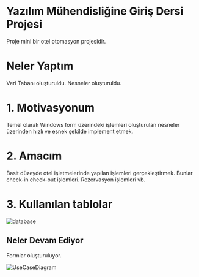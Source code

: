 
# Yazılım Mühendisliğine Giriş Dersi Projesi

Proje mini bir otel otomasyon projesidir.


# Neler Yaptım
Veri Tabanı oluşturuldu.
Nesneler oluşturuldu.

# 1. Motivasyonum
Temel olarak Windows form üzerindeki işlemleri oluşturulan nesneler üzerinden hızlı ve esnek şekilde implement etmek.
# 2. Amacım
Basit düzeyde otel işletmelerinde yapılan işlemleri gerçekleştirmek. Bunlar check-in check-out işlemleri. Rezervasyon işlemleri vb.
# 3. Kullanılan tablolar


![database](https://github.com/Iskenderun-Technical-University/ymg-donem-projesi-ymg-222523704/assets/130269170/fbcca05e-c404-41b1-bbb4-04bea527408d)


## Neler Devam Ediyor


  Formlar oluşturuluyor.
  
  ![UseCaseDiagram](https://github.com/Iskenderun-Technical-University/ymg-donem-projesi-ymg-222523704/assets/130269170/0a1f75e2-1987-417d-9d90-7e497ba837d4)
